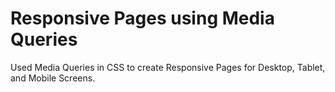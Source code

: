 # Responsive Pages using Media Queries

Used Media Queries in CSS to create Responsive Pages for Desktop, Tablet, and Mobile Screens.